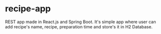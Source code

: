 # recipe-app

REST app made in React.js and Spring Boot.
It's simple app where user can add recipe's name, recipe, preparation time and store's it in H2 Database.
